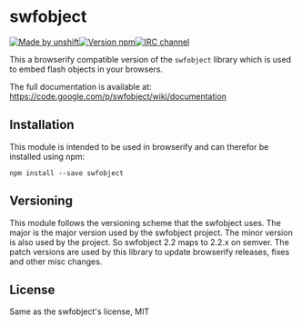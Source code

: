 # swfobject

[![Made by unshift](https://img.shields.io/badge/made%20by-unshift-00ffcc.svg?style=flat-square)](http://unshift.io)[![Version npm](http://img.shields.io/npm/v/swfobject.svg?style=flat-square)](http://browsenpm.org/package/swfobject)[![IRC channel](http://img.shields.io/badge/IRC-irc.freenode.net%23unshift-00a8ff.svg?style=flat-square)](http://webchat.freenode.net/?channels=unshift)

This a browserify compatible version of the `swfobject` library which is used to
embed flash objects in your browsers.

The full documentation is available at: 
https://code.google.com/p/swfobject/wiki/documentation

## Installation

This module is intended to be used in browserify and can therefor be installed
using npm:

```
npm install --save swfobject
```

## Versioning

This module follows the versioning scheme that the swfobject uses. The major is
the major version used by the swfobject project. The minor version is also used
by the project. So swfobject 2.2 maps to 2.2.x on semver. The patch versions are
used by this library to update browserify releases, fixes and other misc
changes.

## License

Same as the swfobject's license, MIT
